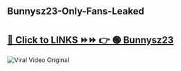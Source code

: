 
 ## Bunnysz23-Only-Fans-Leaked

# <h2><a href="https://clipsfans.com/Bunnysz23&ref=git">🔗 Click to LINKS ⏩⏩ 👉 🟢 Bunnysz23 </a></h2>

<a href="https://clipsfans.com/Bunnysz23&ref=git" rel="nofollow" data-target="animated-image.originalLink"><img src="https://i.ibb.co.com/xMMVF88/686577567.gif" alt="Viral Video Original" style="max-width: 100%; display: inline-block;" data-target="animated-image.originalImage"></a>
